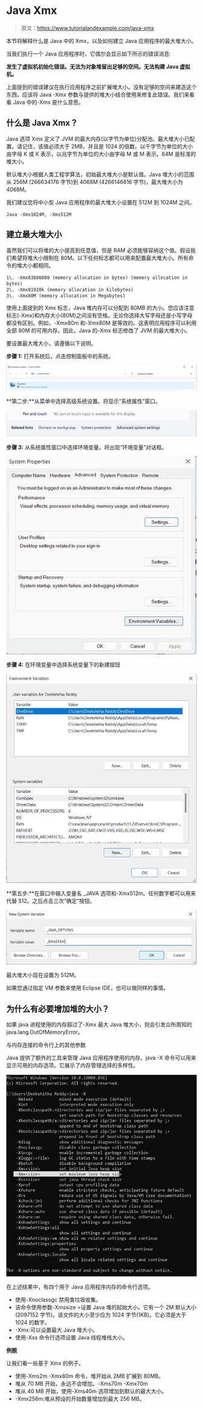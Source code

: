 # Java Xmx

> 原文：<https://www.tutorialandexample.com/java-xmx>

本节将解释什么是 Java 中的 Xmx，以及如何建立 Java 应用程序的最大堆大小。

当我们执行一个 Java 应用程序时，它偶尔会显示如下所示的错误消息:

**发生了虚拟机初始化错误。无法为对象堆留出足够的空间。无法构建 Java 虚拟机。**

上面提到的错误建议在执行应用程序之前扩展堆大小。没有足够的空间来建造这个东西。应该将 Java -Xmx 参数与提供的堆大小结合使用来修复此错误。我们来看看 Java 中的-Xmx 是什么意思。

## 什么是 Java Xmx？

Java 选项 Xmx 定义了 JVM 的最大内存(以字节为单位)分配池。最大堆大小已配置。请记住，该值必须大于 2MB，并且是 1024 的倍数。以千字节为单位的大小由字母 K 或 K 表示，以兆字节为单位的大小由字母 M 或 M 表示。64M 是标准的堆大小。

默认堆大小根据人类工程学算法，初始最大堆大小是默认值。Java 堆大小的范围从 256M (266634176 字节)到 4068M (4266146816 字节)，最大堆大小为 4068M。

我们建议您将中小型 Java 应用程序的最大堆大小设置在 512M 到 1024M 之间。

```
Java -Xmx1024M, -Xms512M
```

## 建立最大堆大小

虽然我们可以将堆的大小提高到任意值，但是 RAM 必须能够容纳这个值。假设我们希望将堆大小限制在 80M。以下任何标志都可以用来配置最大堆大小。所有命令的堆大小都相同。

```
1\. -Xmx83886080 (memory allocation in bytes) (memory allocation in bytes)
2\. -Xmx81920k (memory allocation in kilobytes)
3\. -Xmx80M (memory allocation in Megabytes)
```

使用上面提到的 Xmx 标志，Java 堆内存可以分配到 80MB 的大小。您应该注意标志(-Xmx)和内存大小(80M)之间没有空格。无论你选择大写字母还是小写字母都没有区别。例如，-Xmx80m 和-Xmx80M 是等效的。这表明应用程序可以利用全部 80M 的可用内存。因此，Java 的-Xmx 标志修改了 JVM 的最大堆大小。

要设置最大堆大小，请遵循以下说明。

**步骤 1:** 打开系统后，点击控制面板中的系统。

![Java Xmx](img/b5adb2378c43cf2bb07809fb0285c870.png)

**第二步:**从菜单中选择高级系统设置。将显示“系统属性”窗口。

![Java Xmx](img/ed99f4b5a39717b2603c4d5a7c263583.png)

**步骤 3:** 从系统属性窗口中选择环境变量。将出现“环境变量”对话框。

![Java Xmx](img/2a5c37412ea5e1e744cbc8935e564ddb.png)

**步骤 4:** 在环境变量中选择系统变量下的新建按钮

![Java Xmx](img/0591c2575bc7b4dee8e3f39f5c9b09a2.png)

**第五步:**在窗口中输入变量名 _JAVA 选项和-Xmx512m。任何数字都可以用来代替 512。之后点击三次“确定”按钮。

![Java Xmx](img/2873cdff8474bcad1d3e377d31d43a8f.png)

最大堆大小现在设置为 512M。

如果您通过指定 VM 参数来使用 Eclipse IDE，也可以做同样的事情。

## 为什么有必要增加堆的大小？

如果 java 进程使用的内存超过了-Xmx 最大 Java 堆大小，则会引发众所周知的 java.lang.OutOfMemoryError。

与内存连接的命令行上的其他参数

Java 提供了额外的工具来管理 Java 应用程序使用的内存。java -X 命令可以用来显示可用的内存选项。它展示了内存管理选择的多样性。

![Java Xmx](img/75e6796d655b50cbaf02f25af128758b.png)

在上述结果中，有四个用于 Java 应用程序内存的命令行选项。

*   使用-Xnoclassgc 禁用类垃圾收集。
*   该命令使用参数-Xmssize >设置 Java 堆的起始大小。它有一个 2M 默认大小(2097152 字节)。该文件的大小至少应为 1024 字节(1KB)。它必须是大于 1024 的数字。
*   -Xmx:可以设置最大 Java 堆大小。
*   使用-Xss 命令行选项设置 Java 线程堆栈大小。

**例题**

让我们看一些基于 Xmx 的例子。

*   使用-Xms2m -Xmx80m 命令，堆开始从 2MB 扩展到 80MB。
*   堆从 70 MB 开始，永远不会增加。-Xms70m -Xmx70m
*   堆从 40 MB 开始，使用-Xms40m 选项增加到默认的最大大小。
*   -Xmx256m:堆从预设的开始数量增加到最大 256 MB。